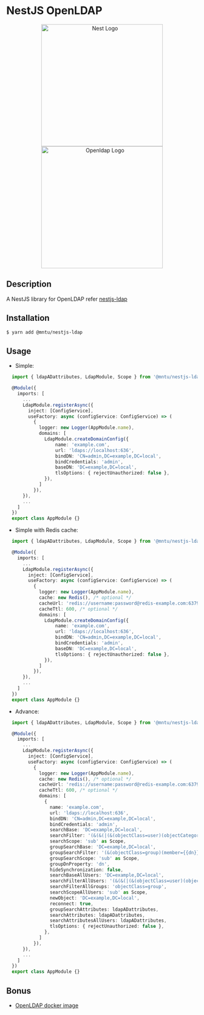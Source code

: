 # NestJS OpenLDAP

<p align="center">
    <a href="https://nestjs.com/" target="blank"><img src="https://nestjs.com/img/logo_text.svg" width="320" alt="Nest Logo" /></a>
    <a href="https://www.openldap.org" target="blank"><img src="https://www.openldap.org/images/headers/LDAPworm.gif" width="320" alt="Openldap Logo" /></a>
</p>

## Description

A NestJS library for OpenLDAP refer [nestjs-ldap](https://github.com/wisekaa03/nestjs-ldap)

## Installation

```bash
$ yarn add @mntu/nestjs-ldap
```

## Usage

- Simple:

```typescript
  import { ldapADattributes, LdapModule, Scope } from '@mntu/nestjs-ldap';

  @Module({
    imports: [
      ...
      LdapModule.registerAsync({
        inject: [ConfigService],
        useFactory: async (configService: ConfigService) => (
          {
            logger: new Logger(AppModule.name),
            domains: [
              LdapModule.createDomainConfig({
                  name: 'example.com',
                  url: 'ldaps://localhost:636',
                  bindDN: 'CN=admin,DC=example,DC=local',
                  bindCredentials: 'admin',
                  baseDN: 'DC=example,DC=local',
                  tlsOptions: { rejectUnauthorized: false },
              }),
            ]
          }),
      }),
      ...
    ]
  })
  export class AppModule {}
```

- Simple with Redis cache:

```typescript
  import { ldapADattributes, LdapModule, Scope } from '@mntu/nestjs-ldap';

  @Module({
    imports: [
      ...
      LdapModule.registerAsync({
        inject: [ConfigService],
        useFactory: async (configService: ConfigService) => (
          {
            logger: new Logger(AppModule.name),
            cache: new Redis(), /* optional */
            cacheUrl: 'redis://username:password@redis-example.com:6379/0', /* optional */
            cacheTtl: 600, /* optional */
            domains: [
              LdapModule.createDomainConfig({
                  name: 'example.com',
                  url: 'ldaps://localhost:636',
                  bindDN: 'CN=admin,DC=example,DC=local',
                  bindCredentials: 'admin',
                  baseDN: 'DC=example,DC=local',
                  tlsOptions: { rejectUnauthorized: false },
              }),
            ]
          }),
      }),
      ...
    ]
  })
  export class AppModule {}
```

- Advance:

```typescript
  import { ldapADattributes, LdapModule, Scope } from '@mntu/nestjs-ldap';

  @Module({
    imports: [
      ...
      LdapModule.registerAsync({
        inject: [ConfigService],
        useFactory: async (configService: ConfigService) => (
          {
            logger: new Logger(AppModule.name),
            cache: new Redis(), /* optional */
            cacheUrl: 'redis://username:password@redis-example.com:6379/0', /* optional */
            cacheTtl: 600, /* optional */
            domains: [
              { 
                name: 'example.com',
                url: 'ldaps://localhost:636',
                bindDN: 'CN=admin,DC=example,DC=local',
                bindCredentials: 'admin',
                searchBase: 'DC=example,DC=local',
                searchFilter: '(&(&(|(&(objectClass=user)(objectCategory=person))(&(objectClass=contact)(objectCategory=person)))))',
                searchScope: 'sub' as Scope,
                groupSearchBase: 'DC=example,DC=local',
                groupSearchFilter: '(&(objectClass=group)(member={{dn}}))',
                groupSearchScope: 'sub' as Scope,
                groupDnProperty: 'dn',
                hideSynchronization: false,
                searchBaseAllUsers: 'DC=example,DC=local',
                searchFilterAllUsers: '(&(&(|(&(objectClass=user)(objectCategory=person))(&(objectClass=contact)(objectCategory=person)))))',
                searchFilterAllGroups: 'objectClass=group',
                searchScopeAllUsers: 'sub' as Scope,
                newObject: 'DC=example,DC=local',
                reconnect: true,
                groupSearchAttributes: ldapADattributes,
                searchAttributes: ldapADattributes,
                searchAttributesAllUsers: ldapADattributes,
                tlsOptions: { rejectUnauthorized: false },
              },
            ]
          }),
      }),
      ...
    ]
  })
  export class AppModule {}
```

## Bonus
- [OpenLDAP docker image](https://hub.docker.com/r/osixia/openldap) 